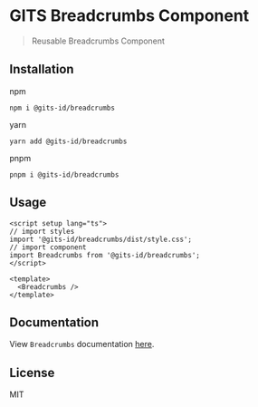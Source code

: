 # GITS Breadcrumbs Component

> Reusable Breadcrumbs Component

## Installation

npm

```
npm i @gits-id/breadcrumbs
```

yarn

```
yarn add @gits-id/breadcrumbs
```

pnpm

```
pnpm i @gits-id/breadcrumbs
```

## Usage

```vue
<script setup lang="ts">
// import styles
import '@gits-id/breadcrumbs/dist/style.css';
// import component
import Breadcrumbs from '@gits-id/breadcrumbs';
</script>

<template>
  <Breadcrumbs />
</template>
```

## Documentation

View `Breadcrumbs` documentation [here](https://gits-ui.web.app/?path=/story/components-breadcrumbs--default).

## License

MIT
